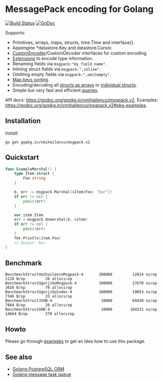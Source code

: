 # MessagePack encoding for Golang

[![Build Status](https://travis-ci.org/vmihailenco/msgpack.svg?branch=v2)](https://travis-ci.org/vmihailenco/msgpack)
[![GoDoc](https://godoc.org/github.com/vmihailenco/msgpack?status.svg)](https://godoc.org/github.com/vmihailenco/msgpack)

Supports:
- Primitives, arrays, maps, structs, time.Time and interface{}.
- Appengine *datastore.Key and datastore.Cursor.
- [CustomEncoder](https://godoc.org/gopkg.in/vmihailenco/msgpack.v2#example-CustomEncoder)/CustomDecoder interfaces for custom encoding.
- [Extensions](https://godoc.org/gopkg.in/vmihailenco/msgpack.v2#example-RegisterExt) to encode type information.
- Renaming fields via `msgpack:"my_field_name"`.
- Inlining struct fields via `msgpack:",inline"`.
- Omitting empty fields via `msgpack:",omitempty"`.
- [Map keys sorting](https://godoc.org/gopkg.in/vmihailenco/msgpack.v2#Encoder.SortMapKeys).
- Encoding/decoding all [structs as arrays](https://godoc.org/gopkg.in/vmihailenco/msgpack.v2#Encoder.StructAsArray) or [individual structs](https://godoc.org/gopkg.in/vmihailenco/msgpack.v2#example-Marshal--AsArray).
- Simple but very fast and efficient [queries](https://godoc.org/gopkg.in/vmihailenco/msgpack.v2#example-Decoder-Query).

API docs: https://godoc.org/gopkg.in/vmihailenco/msgpack.v2.
Examples: https://godoc.org/gopkg.in/vmihailenco/msgpack.v2#pkg-examples.

## Installation

Install:

```shell
go get gopkg.in/vmihailenco/msgpack.v2
```

## Quickstart

```go
func ExampleMarshal() {
	type Item struct {
		Foo string
	}

	b, err := msgpack.Marshal(&Item{Foo: "bar"})
	if err != nil {
		panic(err)
	}

	var item Item
	err = msgpack.Unmarshal(b, &item)
	if err != nil {
		panic(err)
	}
	fmt.Println(item.Foo)
	// Output: bar
}
```

## Benchmark

```
BenchmarkStructVmihailencoMsgpack-4   	  200000	     12814 ns/op	    2128 B/op	      26 allocs/op
BenchmarkStructUgorjiGoMsgpack-4      	  100000	     17678 ns/op	    3616 B/op	      70 allocs/op
BenchmarkStructUgorjiGoCodec-4        	  100000	     19053 ns/op	    7346 B/op	      23 allocs/op
BenchmarkStructJSON-4                 	   20000	     69438 ns/op	    7864 B/op	      26 allocs/op
BenchmarkStructGOB-4                  	   10000	    104331 ns/op	   14664 B/op	     278 allocs/op
```

## Howto

Please go through [examples](https://godoc.org/gopkg.in/vmihailenco/msgpack.v2#pkg-examples) to get an idea how to use this package.

## See also

- [Golang PostgreSQL ORM](https://github.com/go-pg/pg)
- [Golang message task queue](https://github.com/go-msgqueue/msgqueue)
